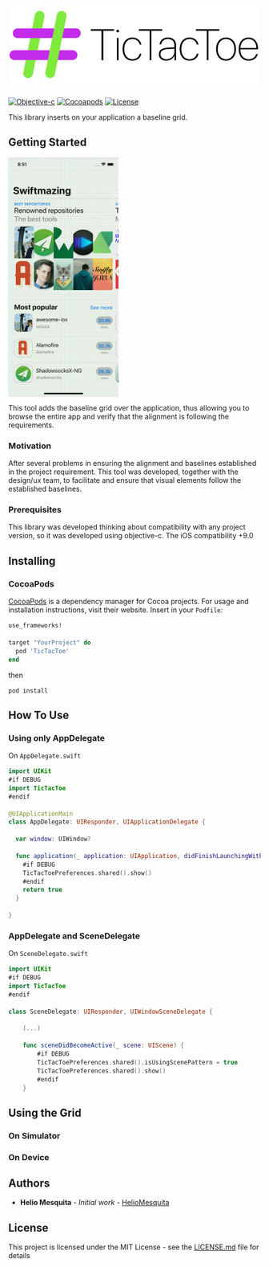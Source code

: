 <h3 align="center">
  <a href="https://github.com/HelioMesquita/TicTacToe/blob/master/.assets/logo.png">
  <img src="https://github.com/HelioMesquita/TicTacToe/blob/master/.assets/logo.png?raw=true" alt="TicTacToe Logo" width="500">
  </a>
</h3>

[![Objective-c](https://img.shields.io/badge/Objective--c-language-blue)](https://developer.apple.com/library/archive/documentation/Cocoa/Conceptual/ProgrammingWithObjectiveC/Introduction/Introduction.html)
[![Cocoapods](https://img.shields.io/badge/Cocoapods-compatible-orange)](https://cocoapods.org)
[![License](https://img.shields.io/badge/license-MIT-brightgreen.svg?style=flat)](https://github.com/HelioMesquita/TicTacToe/blob/master/LICENSE)

This library inserts on your application a baseline grid.

## Getting Started

<img src="https://github.com/HelioMesquita/TicTacToe/blob/master/.assets/exampleApp.png" align="center"
     title="Example" width="220  " height="476">

This tool adds the baseline grid over the application, thus allowing you to browse the entire app and verify that the alignment is following the requirements.

### Motivation 

After several problems in ensuring the alignment and baselines established in the project requirement. This tool was developed, together with the design/ux team, to facilitate and ensure that visual elements follow the established baselines.

### Prerequisites

This library was developed thinking about compatibility with any project version, so it was developed using objective-c. The iOS compatibility +9.0

## Installing

### CocoaPods

[CocoaPods](https://cocoapods.org) is a dependency manager for Cocoa projects. For usage and installation instructions, visit their website. Insert in your `Podfile`:

```ruby
use_frameworks!

target "YourProject" do
  pod 'TicTacToe'
end
```

then

```
pod install
```

## How To Use

### Using only AppDelegate

On `AppDelegate.swift` 

```swift
import UIKit
#if DEBUG
import TicTacToe
#endif

@UIApplicationMain
class AppDelegate: UIResponder, UIApplicationDelegate {

  var window: UIWindow?

  func application(_ application: UIApplication, didFinishLaunchingWithOptions launchOptions: [UIApplication.LaunchOptionsKey: Any]?) -> Bool {
    #if DEBUG
    TicTacToePreferences.shared().show()
    #endif
    return true
  }

}
```

### AppDelegate and SceneDelegate

On `SceneDelegate.swift`

```swift
import UIKit
#if DEBUG
import TicTacToe
#endif

class SceneDelegate: UIResponder, UIWindowSceneDelegate {

    (...)

    func sceneDidBecomeActive(_ scene: UIScene) {
        #if DEBUG
        TicTacToePreferences.shared().isUsingScenePattern = true
        TicTacToePreferences.shared().show()
        #endif
    }

```

## Using the Grid

### On Simulator


### On Device

## Authors

* **Helio Mesquita** - *Initial work* - [HelioMesquita](https://github.com/HelioMesquita)

## License

This project is licensed under the MIT License - see the [LICENSE.md](LICENSE.md) file for details